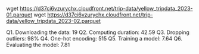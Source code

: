 wget https://d37ci6vzurychx.cloudfront.net/trip-data/yellow_tripdata_2023-01.parquet
wget https://d37ci6vzurychx.cloudfront.net/trip-data/yellow_tripdata_2023-02.parquet 


Q1. Downloading the data: 19
Q2. Computing duration: 42.59
Q3. Dropping outliers: 98%
Q4. One-hot encoding: 515
Q5. Training a model: 7.64
Q6. Evaluating the model: 7.81